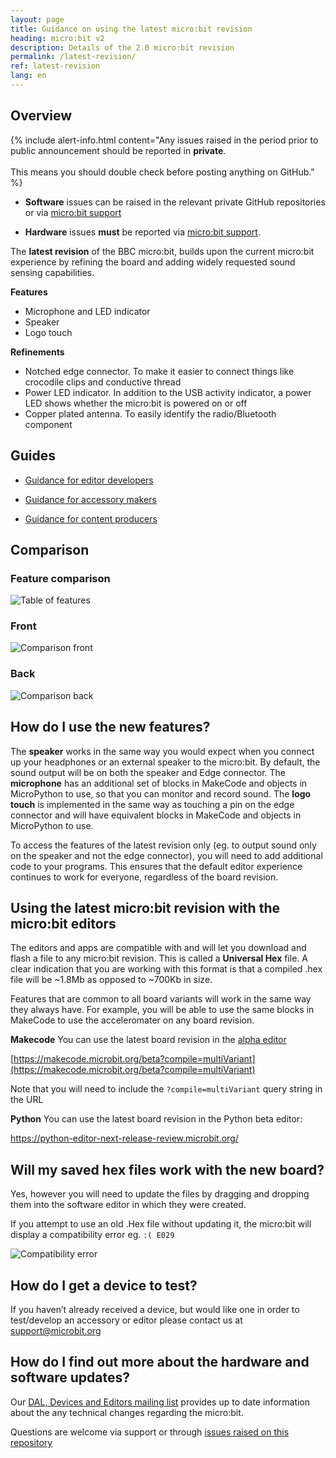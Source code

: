```yaml
---
layout: page
title: Guidance on using the latest micro:bit revision
heading: micro:bit v2
description: Details of the 2.0 micro:bit revision
permalink: /latest-revision/
ref: latest-revision
lang: en
---
```

## Overview

{% include alert-info.html content="Any issues raised in the period prior to public announcement should be reported in **private**. <br><br> This means you should double check before posting anything on GitHub." %}
- **Software** issues can be raised in the relevant private GitHub repositories or via [micro:bit support](mailto:support@microbit.org?subject=Software%20issue)

- **Hardware** issues **must** be reported via [micro:bit support](mailto:support@microbit.org?subject=Hardware%20issue).

The **latest revision** of the BBC micro:bit, builds upon the current micro:bit experience by refining the board and adding widely requested sound sensing capabilities.

**Features**

- Microphone and LED indicator
- Speaker
- Logo touch

**Refinements**

- Notched edge connector. To make it easier to connect things like crocodile clips and conductive thread
- Power LED indicator. In addition to the USB activity indicator, a power LED shows whether the micro:bit is powered on or off
- Copper plated antenna. To easily identify the radio/Bluetooth component


## Guides

- [Guidance for editor developers](./editors/)

- [Guidance for accessory makers](./accessories/)

- [Guidance for content producers](./content/)


## Comparison

### Feature comparison
![Table of features](/docs/letest-revision/assets/comparison-table.png)

### Front
![Comparison front](/docs/letest-revision/comparison-front.png)

### Back
![Comparison back](/docs/letest-revision/comparison-back.png)

## How do I use the new features?

The **speaker** works in the same way you would expect when you connect up your headphones or an external speaker to the micro:bit. By default, the sound output will be on both the speaker and Edge connector. 
The **microphone** has an additional set of blocks in MakeCode and objects in MicroPython to use, so that you can monitor and record sound. 
The **logo touch** is implemented in the same way as touching a pin on the edge connector and will have equivalent blocks in MakeCode and objects in MicroPython to use.

To access the features of the latest revision only (eg. to output sound only on the speaker and not the edge connector), you will need to add additional code to your programs. This ensures that the default editor experience continues to work for everyone, regardless of the board revision.


## Using the latest micro:bit revision with the micro:bit editors

The editors and apps are compatible with and will let you download and flash a file to any micro:bit revision. This is called a  **Universal Hex** file. A clear indication that you are working with this format is that a compiled .hex file will be ~1.8Mb as opposed to ~700Kb in size.

 Features that are common to all board variants will work in the same way they always have. For example, you will be able to use the same blocks in MakeCode to use the acceleromater on any board revision.

**Makecode**
You can use the latest board revision in the [alpha editor](https://makecode.microbit.org/beta?compile=multiVariant)

[https://makecode.microbit.org/beta?compile=multiVariant](https://makecode.microbit.org/beta?compile=multiVariant) 

Note that you will need to include the `?compile=multiVariant` query string in the URL

**Python**
You can use the latest board revision in the Python beta editor:

 https://python-editor-next-release-review.microbit.org/


## Will my saved hex files work with the new board?

Yes, however you will need to update the files by dragging and dropping them into the software editor in which they were created.

If you attempt to use an old .Hex file without updating it, the micro:bit will display a compatibility error eg. `:( E029`

![Compatibility error](/docs/software/assets/compat-error.gif/)

## How do I get a device to test?

If you haven’t already received a device, but would like one in order to test/develop an accessory or editor please contact us at [support@microbit.org](mailto:support@microbit.org?subject=Request%20for%20the%20latest%20micro%3Abit&body=Name%3A%0D%0A%0D%0AAddress%3A%0D%0A%0D%0AContact%20number%3A)


## How do I find out more about the hardware and software updates?

Our [DAL, Devices and Editors mailing list](http://eepurl.com/dyRx-v) provides up to date information about the any technical changes regarding the micro:bit. 

Questions are welcome via support or through [issues raised on this repository](https://github.com/microbit-foundation/dev-docs-private/issues)

